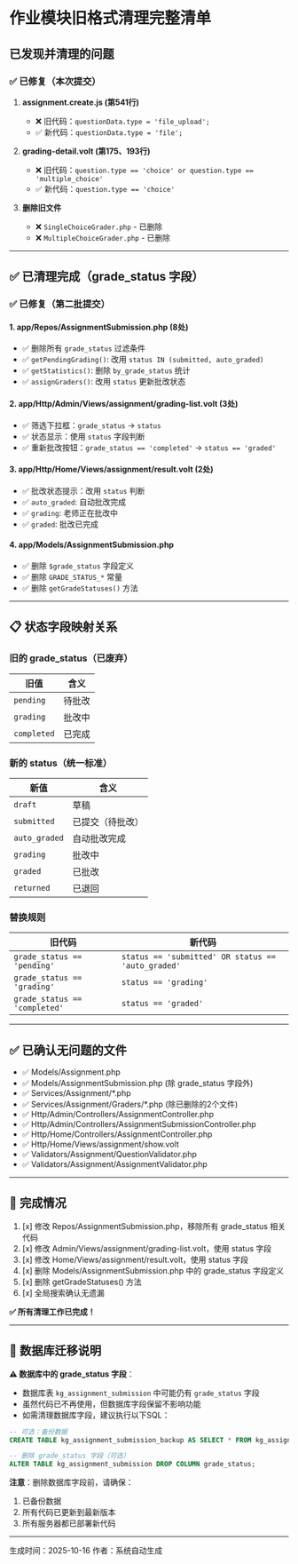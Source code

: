 # 作业模块旧格式清理完整清单

## 已发现并清理的问题

### ✅ 已修复（本次提交）

1. **assignment.create.js (第541行)**
   - ❌ 旧代码：`questionData.type = 'file_upload';`
   - ✅ 新代码：`questionData.type = 'file';`

2. **grading-detail.volt (第175、193行)**
   - ❌ 旧代码：`question.type == 'choice' or question.type == 'multiple_choice'`
   - ✅ 新代码：`question.type == 'choice'`

3. **删除旧文件**
   - ❌ `SingleChoiceGrader.php` - 已删除
   - ❌ `MultipleChoiceGrader.php` - 已删除

---

## ✅ 已清理完成（grade_status 字段）

### ✅ 已修复（第二批提交）

#### 1. **app/Repos/AssignmentSubmission.php** (8处)
- ✅ 删除所有 `grade_status` 过滤条件
- ✅ `getPendingGrading()`: 改用 `status IN (submitted, auto_graded)`
- ✅ `getStatistics()`: 删除 `by_grade_status` 统计
- ✅ `assignGraders()`: 改用 `status` 更新批改状态

#### 2. **app/Http/Admin/Views/assignment/grading-list.volt** (3处)
- ✅ 筛选下拉框：`grade_status` → `status`
- ✅ 状态显示：使用 `status` 字段判断
- ✅ 重新批改按钮：`grade_status == 'completed'` → `status == 'graded'`

#### 3. **app/Http/Home/Views/assignment/result.volt** (2处)
- ✅ 批改状态提示：改用 `status` 判断
- ✅ `auto_graded`: 自动批改完成
- ✅ `grading`: 老师正在批改中
- ✅ `graded`: 批改已完成

#### 4. **app/Models/AssignmentSubmission.php**
- ✅ 删除 `$grade_status` 字段定义
- ✅ 删除 `GRADE_STATUS_*` 常量
- ✅ 删除 `getGradeStatuses()` 方法

---

## 📋 状态字段映射关系

### 旧的 grade_status（已废弃）
| 旧值 | 含义 |
|------|------|
| `pending` | 待批改 |
| `grading` | 批改中 |
| `completed` | 已完成 |

### 新的 status（统一标准）
| 新值 | 含义 |
|------|------|
| `draft` | 草稿 |
| `submitted` | 已提交（待批改） |
| `auto_graded` | 自动批改完成 |
| `grading` | 批改中 |
| `graded` | 已批改 |
| `returned` | 已退回 |

### 替换规则
| 旧代码 | 新代码 |
|--------|--------|
| `grade_status == 'pending'` | `status == 'submitted' OR status == 'auto_graded'` |
| `grade_status == 'grading'` | `status == 'grading'` |
| `grade_status == 'completed'` | `status == 'graded'` |

---

## ✅ 已确认无问题的文件

- ✅ Models/Assignment.php
- ✅ Models/AssignmentSubmission.php (除 grade_status 字段外)
- ✅ Services/Assignment/*.php
- ✅ Services/Assignment/Graders/*.php (除已删除的2个文件)
- ✅ Http/Admin/Controllers/AssignmentController.php
- ✅ Http/Admin/Controllers/AssignmentSubmissionController.php
- ✅ Http/Home/Controllers/AssignmentController.php
- ✅ Http/Home/Views/assignment/show.volt
- ✅ Validators/Assignment/QuestionValidator.php
- ✅ Validators/Assignment/AssignmentValidator.php

---

## 🎯 完成情况

1. [x] 修改 Repos/AssignmentSubmission.php，移除所有 grade_status 相关代码
2. [x] 修改 Admin/Views/assignment/grading-list.volt，使用 status 字段
3. [x] 修改 Home/Views/assignment/result.volt，使用 status 字段
4. [x] 删除 Models/AssignmentSubmission.php 中的 grade_status 字段定义
5. [x] 删除 getGradeStatuses() 方法
6. [x] 全局搜索确认无遗漏

**✅ 所有清理工作已完成！**

---

## 📌 数据库迁移说明

**⚠️ 数据库中的 grade_status 字段**：
- 数据库表 `kg_assignment_submission` 中可能仍有 `grade_status` 字段
- 虽然代码已不再使用，但数据库字段保留不影响功能
- 如需清理数据库字段，建议执行以下SQL：

```sql
-- 可选：备份数据
CREATE TABLE kg_assignment_submission_backup AS SELECT * FROM kg_assignment_submission;

-- 删除 grade_status 字段（可选）
ALTER TABLE kg_assignment_submission DROP COLUMN grade_status;
```

**注意**：删除数据库字段前，请确保：
1. 已备份数据
2. 所有代码已更新到最新版本
3. 所有服务器都已部署新代码

---

生成时间：2025-10-16
作者：系统自动生成

